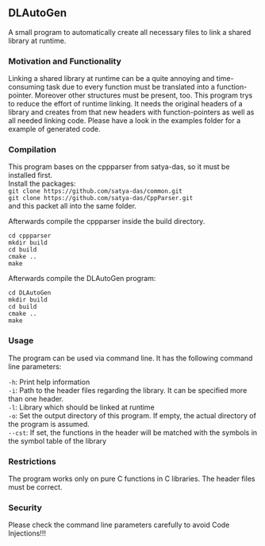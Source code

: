 ## DLAutoGen

A small program to automatically create all necessary files to link a shared library at runtime.

### Motivation and Functionality
Linking a shared library at runtime can be a quite annoying and time-consuming task due to every
function must be translated into a function-pointer. Moreover other structures must be present, too. 
This program trys to reduce the effort of runtime linking. It needs the original headers of a library
and creates from that new headers with function-pointers as well as all needed linking code. Please have a look
in the examples folder for a example of generated code.

### Compilation
This program bases on the cppparser from satya-das, so it must be installed first.
\
Install the packages: \
`git clone https://github.com/satya-das/common.git` \
`git clone https://github.com/satya-das/CppParser.git` \
and this packet all into the same folder.

Afterwards compile the cppparser inside the build directory. 
```
cd cppparser
mkdir build
cd build
cmake ..
make
```
Afterwards compile the DLAutoGen program: 
```
cd DLAutoGen
mkdir build
cd build
cmake ..
make
```

### Usage
The program can be used via command line. It has the following command line parameters:

`-h`: Print help information \
`-i`: Path to the header files regarding the library. It can be specified more than one header. \
`-l`: Library which should be linked at runtime \
`-o`: Set the output directory of this program. If empty, the actual directory of the program is assumed. \
`--cst`: If set, the functions in the header will be matched with the symbols in the symbol table of the library

### Restrictions
The program works only on pure C functions in C libraries. The header files must be correct.

### Security
Please check the command line parameters carefully to avoid Code Injections!!!




